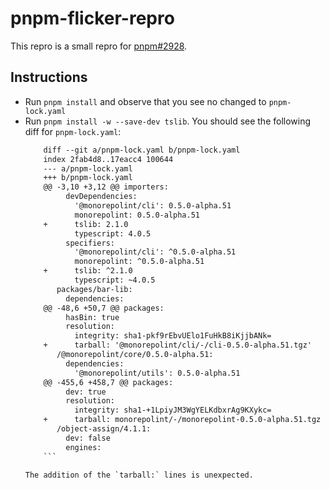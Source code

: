 # pnpm-flicker-repro

This repro is a small repro for [pnpm#2928](https://github.com/pnpm/pnpm/issues/2928).

## Instructions
+ Run `pnpm install` and observe that you see no changed to `pnpm-lock.yaml`
+ Run `pnpm install -w --save-dev tslib`. You should see the following diff for `pnpm-lock.yaml`:
    ```diff
        diff --git a/pnpm-lock.yaml b/pnpm-lock.yaml
        index 2fab4d8..17eacc4 100644
        --- a/pnpm-lock.yaml
        +++ b/pnpm-lock.yaml
        @@ -3,10 +3,12 @@ importers:
             devDependencies:
               '@monorepolint/cli': 0.5.0-alpha.51
               monorepolint: 0.5.0-alpha.51
        +      tslib: 2.1.0
               typescript: 4.0.5
             specifiers:
               '@monorepolint/cli': ^0.5.0-alpha.51
               monorepolint: ^0.5.0-alpha.51
        +      tslib: ^2.1.0
               typescript: ~4.0.5
           packages/bar-lib:
             dependencies:
        @@ -48,6 +50,7 @@ packages:
             hasBin: true
             resolution:
               integrity: sha1-pkf9rEbvUElo1FuHkB8iKjjbANk=
        +      tarball: '@monorepolint/cli/-/cli-0.5.0-alpha.51.tgz'
           /@monorepolint/core/0.5.0-alpha.51:
             dependencies:
               '@monorepolint/utils': 0.5.0-alpha.51
        @@ -455,6 +458,7 @@ packages:
             dev: true
             resolution:
               integrity: sha1-+1LpiyJM3WgYELKdbxrAg9KXykc=
        +      tarball: monorepolint/-/monorepolint-0.5.0-alpha.51.tgz
           /object-assign/4.1.1:
             dev: false
             engines:
        ```

    The addition of the `tarball:` lines is unexpected.

